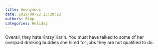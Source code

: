 ```yaml
---
title: Anonymous
date: 2019-09-22 23:20:22
authors: Ripp
categories: Holiday
---
```


 Overall, they hate Krszy Karin.  You must have talked to some of her overpaid drinking buddies she hired for jobs they are not qualified to do.